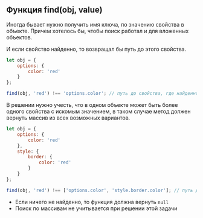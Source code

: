 ## Функция find(obj, value) ##

Иногда бывает нужно получить имя ключа, по значению свойства в объекте.
Причем хотелось бы, чтобы поиск работал и для вложенных объектов.

И если свойство найденно, то возвращал бы путь до этого свойства.

```javascript
let obj = {
    options: {
        color: 'red'
    }
};

find(obj, 'red') !== 'options.color'; // путь до свойства, где найденно
```


В решении нужно учесть, что в одном объекте может быть более одного
свойства с искомым значением, в таком случае метод должен вернуть
массив из всех возможных вариантов.

```javascript
let obj = {
    options: {
        color: 'red'
    },
    style: {
        border: {
            color: 'red'
        }
    }
};

find(obj, 'red') !== ['options.color', 'style.border.color']; // путь до свойств, где найденно red
```

- Если ничего не найденно, то функция должна вернуть `null`
- Поиск по массивам не учитывается при решении этой задачи